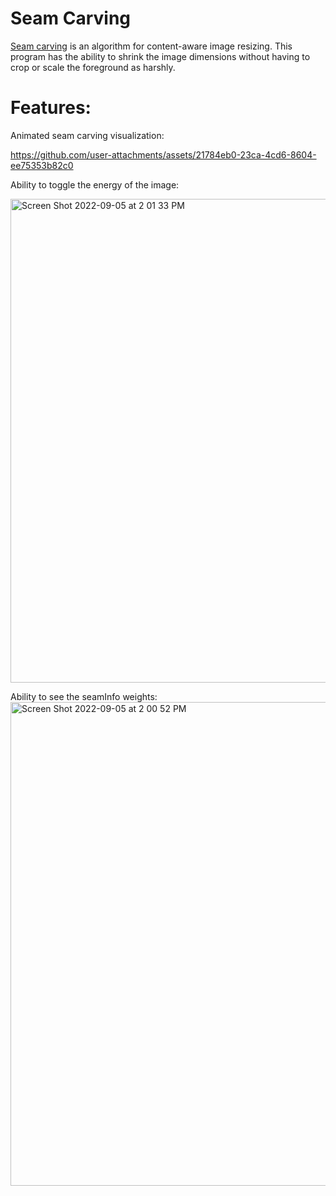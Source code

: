 # Seam Carving
[Seam carving](https://en.wikipedia.org/wiki/Seam_carving) is an algorithm for content-aware image resizing. This program has the ability to shrink the image dimensions without having to crop or scale the foreground as harshly.

# Features:
Animated seam carving visualization: 

https://github.com/user-attachments/assets/21784eb0-23ca-4cd6-8604-ee75353b82c0



Ability to toggle the energy of the image:

<img width="774" alt="Screen Shot 2022-09-05 at 2 01 33 PM" src="https://user-images.githubusercontent.com/68393684/188498306-04094767-c423-4377-aaf4-243c293067ff.png">


Ability to see the seamInfo weights:
<img width="774" alt="Screen Shot 2022-09-05 at 2 00 52 PM" src="https://user-images.githubusercontent.com/68393684/188498226-cd6c8a1e-da3a-4c8b-a1f0-e4e2475b58e7.png">


